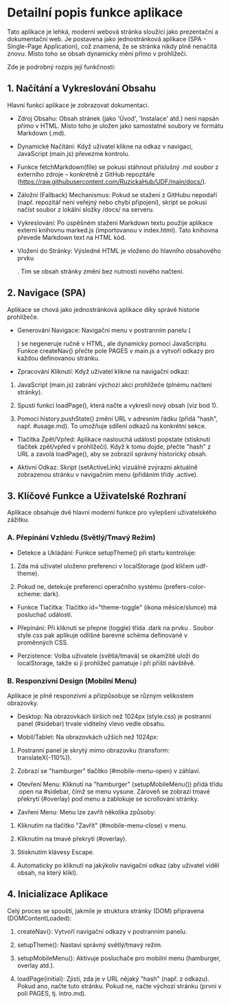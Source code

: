 # Detailní popis funkce aplikace

Tato aplikace je lehká, moderní webová stránka sloužící jako prezentační a dokumentační web. Je postavena jako jednostránková aplikace (SPA - Single-Page Application), což znamená, že se stránka nikdy plně nenačítá znovu. Místo toho se obsah dynamicky mění přímo v prohlížeči.

Zde je podrobný rozpis její funkčnosti:

## 1. Načítání a Vykreslování Obsahu

Hlavní funkcí aplikace je zobrazovat dokumentaci.

- Zdroj Obsahu: Obsah stránek (jako 'Úvod', 'Instalace' atd.) není napsán přímo v HTML. Místo toho je uložen jako samostatné soubory ve formátu Markdown (.md).

- Dynamické Načítání: Když uživatel klikne na odkaz v navigaci, JavaScript (main.js) převezme kontrolu.

- Funkce fetchMarkdown(file) se pokusí stáhnout příslušný .md soubor z externího zdroje – konkrétně z GitHub repozitáře (https://raw.githubusercontent.com/RuzickaHub/UDF/main/docs/).

- Záložní (Fallback) Mechanismus: Pokud se stažení z GitHubu nepodaří (např. repozitář není veřejný nebo chybí připojení), skript se pokusí načíst soubor z lokální složky /docs/ na serveru.

- Vykreslování: Po úspěšném stažení Markdown textu použije aplikace externí knihovnu marked.js (importovanou v index.html). Tato knihovna převede Markdown text na HTML kód.

- Vložení do Stránky: Výsledné HTML je vloženo do hlavního obsahového prvku <main id="content">. Tím se obsah stránky změní bez nutnosti nového načtení.

## 2. Navigace (SPA)

Aplikace se chová jako jednostránková aplikace díky správě historie prohlížeče.

- Generování Navigace: Navigační menu v postranním panelu (<aside id="sidebar">) se negeneruje ručně v HTML, ale dynamicky pomocí JavaScriptu. Funkce createNav() přečte pole PAGES v main.js a vytvoří odkazy pro každou definovanou stránku.

- Zpracování Kliknutí: Když uživatel klikne na navigační odkaz:
1. JavaScript (main.js) zabrání výchozí akci prohlížeče (plnému načtení stránky).

2. Spustí funkci loadPage(), která načte a vykreslí nový obsah (viz bod 1).

3. Pomocí history.pushState() změní URL v adresním řádku (přidá "hash", např. #usage.md). To umožňuje sdílení odkazů na konkrétní sekce.
- Tlačítka Zpět/Vpřed: Aplikace naslouchá události popstate (stisknutí tlačítek zpět/vpřed v prohlížeči). Když k tomu dojde, přečte "hash" z URL a zavolá loadPage(), aby se zobrazil správný historický obsah.

- Aktivní Odkaz: Skript (setActiveLink) vizuálně zvýrazní aktuálně zobrazenou stránku v navigačním menu (přidáním třídy .active).

## 3. Klíčové Funkce a Uživatelské Rozhraní

Aplikace obsahuje dvě hlavní moderní funkce pro vylepšení uživatelského zážitku.

### A. Přepínání Vzhledu (Světlý/Tmavý Režim)

- Detekce a Ukládání: Funkce setupTheme() při startu kontroluje:
1. Zda má uživatel uloženo preferenci v localStorage (pod klíčem udf-theme).

2. Pokud ne, detekuje preferenci operačního systému (prefers-color-scheme: dark).
- Funkce Tlačítka: Tlačítko id="theme-toggle" (ikona měsíce/slunce) má posluchač událostí.

- Přepínání: Při kliknutí se přepne (toggle) třída .dark na prvku <body>. Soubor style.css pak aplikuje odlišné barevné schéma definované v proměnných CSS.

- Perzistence: Volba uživatele (světlá/tmavá) se okamžitě uloží do localStorage, takže si ji prohlížeč pamatuje i při příští návštěvě.

### B. Responzivní Design (Mobilní Menu)

Aplikace je plně responzivní a přizpůsobuje se různým velikostem obrazovky.

- Desktop: Na obrazovkách širších než 1024px (style.css) je postranní panel (#sidebar) trvale viditelný vlevo vedle obsahu.

- Mobil/Tablet: Na obrazovkách užších než 1024px:
1. Postranní panel je skrytý mimo obrazovku (transform: translateX(-110%)).

2. Zobrazí se "hamburger" tlačítko (#mobile-menu-open) v záhlaví.
- Otevření Menu: Kliknutí na "hamburger" (setupMobileMenu()) přidá třídu .open na #sidebar, čímž se menu vysune. Zároveň se zobrazí tmavé překrytí (#overlay) pod menu a zablokuje se scrollování stránky.

- Zavření Menu: Menu lze zavřít několika způsoby:
1. Kliknutím na tlačítko "Zavřít" (#mobile-menu-close) v menu.

2. Kliknutím na tmavé překrytí (#overlay).

3. Stisknutím klávesy Escape.

4. Automaticky po kliknutí na jakýkoliv navigační odkaz (aby uživatel viděl obsah, na který klikl).

## 4. Inicializace Aplikace

Celý proces se spouští, jakmile je struktura stránky (DOM) připravena (DOMContentLoaded):

1. createNav(): Vytvoří navigační odkazy v postranním panelu.

2. setupTheme(): Nastaví správný světlý/tmavý režim.

3. setupMobileMenu(): Aktivuje posluchače pro mobilní menu (hamburger, overlay atd.).

4. loadPage(initial): Zjistí, zda je v URL nějaký "hash" (např. z odkazu). Pokud ano, načte tuto stránku. Pokud ne, načte výchozí stránku (první v poli PAGES, tj. intro.md).
